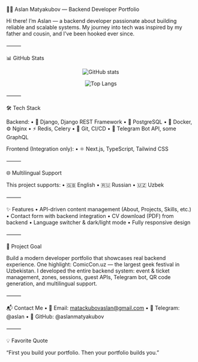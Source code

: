 🧑‍💻 Aslan Matyakubov — Backend Developer Portfolio

Hi there! I’m Aslan — a backend developer passionate about building reliable and scalable systems. My journey into tech was inspired by my father and cousin, and I’ve been hooked ever since.

⸻

📊 GitHub Stats

<p align="center">
  <img src="https://github-readme-stats.vercel.app/api?username=aslanmatyakubov&show_icons=true&theme=radical" alt="GitHub stats" />
</p>


<p align="center">
  <img src="https://github-readme-stats.vercel.app/api/top-langs/?username=aslanmatyakubov&layout=compact&theme=radical" alt="Top Langs" />
</p>



⸻

🛠️ Tech Stack

Backend:
	•	🐍 Django, Django REST Framework
	•	🐘 PostgreSQL
	•	🐳 Docker, ⚙️ Nginx
	•	⚡ Redis, Celery
	•	🧪 Git, CI/CD
	•	🤖 Telegram Bot API, some GraphQL

Frontend (Integration only):
	•	⚛️ Next.js, TypeScript, Tailwind CSS

⸻

🌐 Multilingual Support

This project supports:
	•	🇬🇧 English
	•	🇷🇺 Russian
	•	🇺🇿 Uzbek

⸻

✨ Features
	•	API-driven content management (About, Projects, Skills, etc.)
	•	Contact form with backend integration
	•	CV download (PDF) from backend
	•	Language switcher & dark/light mode
	•	Fully responsive design

⸻

🎯 Project Goal

Build a modern developer portfolio that showcases real backend experience. One highlight: ComicCon.uz — the largest geek festival in Uzbekistan. I developed the entire backend system: event & ticket management, zones, sessions, guest APIs, Telegram bot, QR code generation, and multilingual support.

⸻

📬 Contact Me
	•	📧 Email: matackubovaslan@gmail.com
	•	🧵 Telegram: @aslan
	•	🐙 GitHub: @aslanmatyakubov

⸻

💡 Favorite Quote

“First you build your portfolio. Then your portfolio builds you.”
